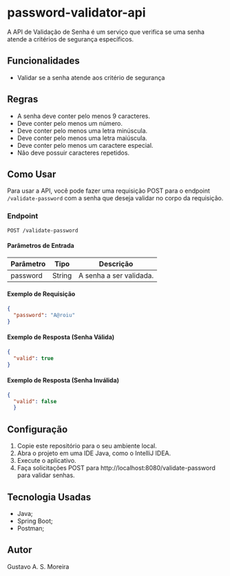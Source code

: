 # password-validator-api

A API de Validação de Senha é um serviço que verifica se uma senha atende a critérios de segurança específicos.

## Funcionalidades
- Validar se a senha atende aos critério de segurança

## Regras
- A senha deve conter pelo menos 9 caracteres.
- Deve conter pelo menos um número.
- Deve conter pelo menos uma letra minúscula.
- Deve conter pelo menos uma letra maiúscula.
- Deve conter pelo menos um caractere especial.
- Não deve possuir caracteres repetidos.

## Como Usar

Para usar a API, você pode fazer uma requisição POST para o endpoint `/validate-password` com a senha que deseja validar no corpo da requisição.

### Endpoint

`POST /validate-password`

#### Parâmetros de Entrada

| Parâmetro | Tipo   | Descrição               |
|-----------|--------|-------------------------|
| password  | String | A senha a ser validada. |

#### Exemplo de Requisição

```json
{
  "password": "A@roiu"
}
```
#### Exemplo de Resposta (Senha Válida)
```json
{
  "valid": true
}
```
#### Exemplo de Resposta (Senha Inválida)
```json
{
  "valid": false
  }
```
## Configuração
1. Copie este repositório para o seu ambiente local.
2. Abra o projeto em uma IDE Java, como o IntelliJ IDEA.
3. Execute o aplicativo.
4. Faça solicitações POST para http://localhost:8080/validate-password para validar senhas.

## Tecnologia Usadas
* Java;
* Spring Boot;
* Postman;

## Autor
Gustavo A. S. Moreira




